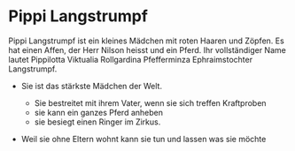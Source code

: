# Pippi Langstrumpf

Pippi Langstrumpf ist ein kleines Mädchen mit roten Haaren und Zöpfen.
Es hat einen Affen, der Herr Nilson heisst und ein Pferd.
Ihr vollständiger Name lautet Pippilotta Viktualia Rollgardina Pfefferminza Ephraimstochter Langstrumpf.

* Sie ist das stärkste Mädchen der Welt.
	* Sie bestreitet mit ihrem Vater, wenn sie sich treffen Kraftproben
	* sie kann ein ganzes Pferd anheben
	* sie besiegt einen Ringer im Zirkus.
	
* Weil sie ohne Eltern wohnt kann sie tun und lassen was sie möchte

